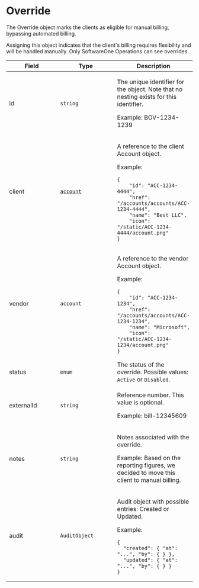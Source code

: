 # Override

The Override object marks the clients as eligible for manual billing, bypassing automated billing.&#x20;

Assigning this object indicates that the client's billing requires flexibility and will be handled manually.&#x20;Only SoftwareOne Operations can see overrides.

<table><thead><tr><th width="166">Field</th><th width="183">Type</th><th>Description</th></tr></thead><tbody><tr><td>id</td><td><code>string</code></td><td><p>The unique identifier for the object. Note that no nesting exists for this identifier. </p><p>Example: BOV-1234-1239</p></td></tr><tr><td>client</td><td><a href="../../accounts-api/account/"><code>account</code></a></td><td><p>A reference to the client Account object. </p><p>Example:</p><pre class="language-json" data-overflow="wrap"><code class="lang-json">{
    "id": "ACC-1234-4444",
    "href": "/accounts/accounts/ACC-1234-4444",
    "name": "Best LLC",
    "icon": "/static/ACC-1234-4444/account.png"
}
</code></pre></td></tr><tr><td>vendor</td><td><code>account</code></td><td><p>A reference to the vendor Account object. </p><p>Example:</p><pre class="language-json" data-overflow="wrap"><code class="lang-json">{
    "id": "ACC-1234-1234",
    "href": "/accounts/accounts/ACC-1234-1234",
    "name": "Microsoft",
    "icon": "/static/ACC-1234-1234/account.png"
}
</code></pre></td></tr><tr><td>status</td><td><code>enum</code></td><td>The status of the override. Possible values: <code>Active</code> or <code>Disabled</code>. </td></tr><tr><td>externalId</td><td><code>string</code></td><td><p>Reference number. This value is optional.</p><p>Example: bill-12345609</p></td></tr><tr><td>notes</td><td><code>string</code></td><td><p>Notes associated with the override.</p><p>Example: Based on the reporting figures, we decided to move this client to manual billing.</p></td></tr><tr><td>audit</td><td><code>AuditObject</code></td><td><p>Audit object with possible entries: Created or Updated. </p><p>Example:</p><pre class="language-json"><code class="lang-json">{
  "created": { "at": "...", "by": { } },
  "updated": { "at": "...", "by": { } }
}
</code></pre></td></tr></tbody></table>

